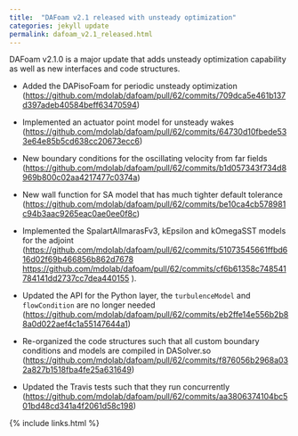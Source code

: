 ```yaml
---
title:  "DAFoam v2.1 released with unsteady optimization"
categories: jekyll update
permalink: dafoam_v2.1_released.html
---
```


DAFoam v2.1.0 is a major update that adds unsteady optimization capability as well as new interfaces and code structures.

- Added the DAPisoFoam for periodic unsteady optimization (https://github.com/mdolab/dafoam/pull/62/commits/709dca5e461b137d397adeb40584beff63470594)

- Implemented an actuator point model for unsteady wakes (https://github.com/mdolab/dafoam/pull/62/commits/64730d10fbede533e64e85b5cd638cc20673ecc6)

- New boundary conditions for the oscillating velocity from far fields (https://github.com/mdolab/dafoam/pull/62/commits/b1d057343f734d8969b800c02aa4217477c0374a)

- New wall function for SA model that has much tighter default tolerance (https://github.com/mdolab/dafoam/pull/62/commits/be10ca4cb578981c94b3aac9265eac0ae0ee0f8c)

- Implemented the SpalartAllmarasFv3, kEpsilon and kOmegaSST models for the adjoint (https://github.com/mdolab/dafoam/pull/62/commits/51073545661ffbd616d02f69b466856b862d7678 https://github.com/mdolab/dafoam/pull/62/commits/cf6b61358c748541784141dd2737cc7dea440155 ).

- Updated the API for the Python layer, the `turbulenceModel` and `flowCondition` are no longer needed (https://github.com/mdolab/dafoam/pull/62/commits/eb2ffe14e556b2b88a0d022aef4c1a55147644a1)

- Re-organized the code structures such that all custom boundary conditions and models are compiled in DASolver.so (https://github.com/mdolab/dafoam/pull/62/commits/f876056b2968a032a827b1518fba4fe25a631649)

- Updated the Travis tests such that they run concurrently (https://github.com/mdolab/dafoam/pull/62/commits/aa3806374104bc501bd48cd341a4f2061d58c198)

{% include links.html %}
